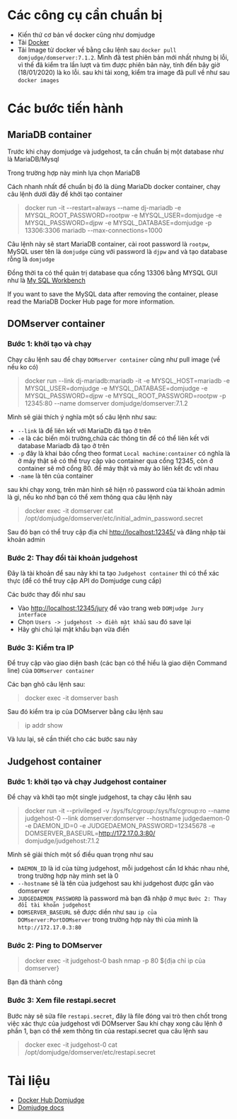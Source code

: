 # Các công cụ cần chuẩn bị

- Kiến thứ cơ bản về docker cũng như domjudge
- Tải [Docker](https://docs.docker.com/docker-for-windows/install/)
- Tải Image từ docker về bằng câu lệnh sau ```docker pull domjudge/domserver:7.1.2```. Mình đã test phiên bản mới nhất nhưng bị lỗi, vì thế đã kiểm tra lần lượt và tìm được phiên bản này, tính đến bây giờ (18/01/2020) là ko lỗi. sau khi tải xong, kiểm tra image đã pull về như sau ```docker images```

# Các bước tiến hành

## MariaDB container

Trước khi chạy domjudge và judgehost, ta cần chuẩn bị một database như là MariaDB/Mysql

Trong trường hợp này mình lựa chọn MariaDB

Cách nhanh nhất để chuẩn bị đó là dùng MariaDb docker container, chạy câu lệnh dưới đây để khởi tạo container
> docker run -it --restart=always --name dj-mariadb -e MYSQL_ROOT_PASSWORD=rootpw -e MYSQL_USER=domjudge -e MYSQL_PASSWORD=djpw -e MYSQL_DATABASE=domjudge -p 13306:3306 mariadb --max-connections=1000

Câu lệnh này sẽ start MariaDB container, cài root password là ```rootpw```, MySQL user tên là ```domjudge``` cùng với password là ```djpw``` and và tạo database rỗng là ```domjudge```

Đồng thời ta có thể quản trị database qua cổng 13306 bằng MYSQL GUI như là [My SQL Workbench](https://dev.mysql.com/downloads/workbench/)

If you want to save the MySQL data after removing the container, please read the MariaDB Docker Hub page for more information.

## DOMserver container

### Bước 1: khởi tạo và chạy

Chạy câu lệnh sau để chạy ```DOMserver container``` cũng như pull image (về nếu ko có)
>docker run --link dj-mariadb:mariadb -it -e MYSQL_HOST=mariadb -e MYSQL_USER=domjudge -e MYSQL_DATABASE=domjudge -e MYSQL_PASSWORD=djpw -e MYSQL_ROOT_PASSWORD=rootpw -p 12345:80 --name domserver domjudge/domserver:7.1.2

Mình sẽ giải thích ý nghĩa một số câu lệnh như sau:

- ```--link``` là để liên kết với MariaDb đã tạo ở trên
- ```-e``` là các biến môi trường,chứa các thông tin để có thể liên kết với database Mariadb đã tạo ở trên
- ```-p``` đây là khai báo cổng theo format ```Local machine:container``` có nghĩa là ở máy thật sẽ có thể truy cập vào container qua cổng 12345, còn ở container sẽ mở cổng 80. để máy thật và máy ảo liên kết đc với nhau
- ```-name``` là tên của container

sau khi chạy xong, trên màn hình sẽ hiện rõ password của tài khoản admin là gì, nếu ko nhớ bạn có thể xem thông qua câu lệnh này
> docker exec -it domserver cat /opt/domjudge/domserver/etc/initial_admin_password.secret

Sau đó bạn có thể truy cập địa chỉ [http://localhost:12345/](http://localhost:12345/) và đăng nhập tài khoản admin

### Bước 2: Thay đổi tài khoản judgehost

Đây là tài khoản để sau này khi ta tạo ```Judgehost container``` thì có thể xác thực (để có thể truy cập API do Domjudge cung cấp)

Các bước thay đổi như sau
- Vào [http://localhost:12345/jury](http://localhost:12345/jury) để vào trang web ```DOMjudge Jury interface```
- Chọn ```Users -> judgehost -> điền mật khẩu``` sau đó save lại
- Hãy ghi chú lại mật khẩu bạn vừa điền

### Bước 3: Kiểm tra IP

Để truy cập vào giao diện bash (các bạn có thể hiểu là giao diện Command line) của ```DOMserver container```

Các bạn ghõ câu lệnh sau:
> docker exec -it domserver bash

Sau đó kiểm tra ip của DOMserver bằng câu lệnh sau
> ip addr show

Và lưu lại, sẽ cần thiết cho các bước sau này

## Judgehost container

### Bước 1: khởi tạo và chạy Judgehost container

Để chạy và khởi tạo một single judgehost, ta chạy câu lệnh sau
> docker run -it --privileged -v /sys/fs/cgroup:/sys/fs/cgroup:ro --name judgehost-0 --link domserver:domserver --hostname judgedaemon-0 -e DAEMON_ID=0 -e JUDGEDAEMON_PASSWORD=12345678 -e DOMSERVER_BASEURL=http://172.17.0.3:80/ domjudge/judgehost:7.1.2

Mình sẽ giải thích một số điều quan trọng như sau
  - ```DAEMON_ID``` là id của từng judgehost, mỗi judgehost cần Id khác nhau nhé, trong trường hợp này mình set là 0
  - ```--hostname``` sẽ là tên của judgehost sau khi judgehost được gắn vào domserver
  - ```JUDGEDAEMON_PASSWORD``` là password mà bạn đã nhập ở mục ```Bước 2: Thay đổi tài khoản judgehost```
  - ```DOMSERVER_BASEURL``` sẽ được diền như sau ```ip của DOMserver:PortDOMserver``` trong trường hợp này thì của mình là ```http://172.17.0.3:80```

### Bước 2: Ping to DOMserver

> docker exec -it judgehost-0 bash
> nmap -p 80 ${địa chỉ ip của domserver}

Bạn đã thành công

### Bước 3: Xem file restapi.secret

Bước này sẽ sửa file ```restapi.secret```, đây là file đóng vai trò then chốt trong việc xác thực của judgehost với DOMserver
Sau khi chạy xong câu lệnh ở phần 1, bạn có thể xem thông tin của restapi.secret qua câu lệnh sau
> docker exec -it judgehost-0 cat /opt/domjudge/domserver/etc/restapi.secret

# Tài liệu

- [Docker Hub Domjudge](https://hub.docker.com/r/domjudge/domserver)
- [Domjudge docs](https://www.domjudge.org/docs/manual/index.html)
